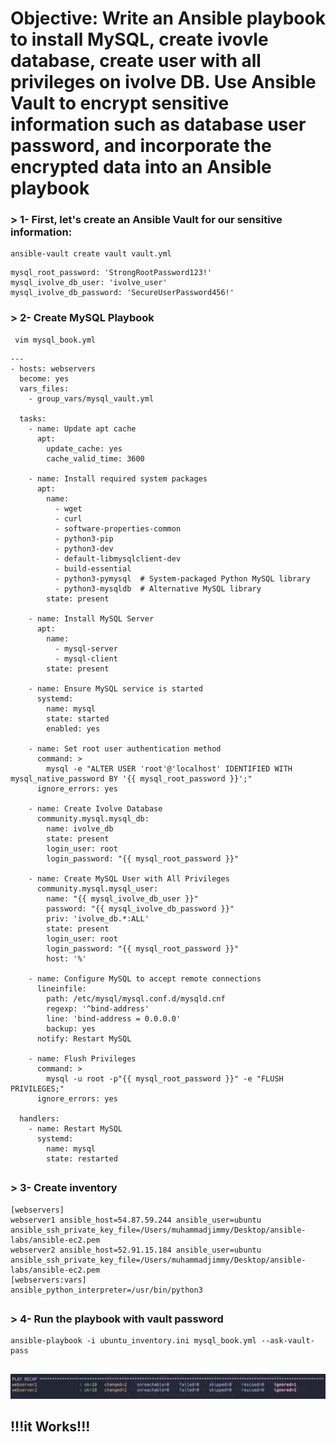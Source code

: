 # Objective: Write an Ansible playbook to install MySQL, create ivovle database, create user with all privileges on ivolve DB. Use Ansible Vault to encrypt sensitive information such as database user password, and incorporate the encrypted data into an Ansible playbook

### > 1- First, let's create an Ansible Vault for our sensitive information:

    ansible-vault create vault vault.yml

```
mysql_root_password: 'StrongRootPassword123!'
mysql_ivolve_db_user: 'ivolve_user'
mysql_ivolve_db_password: 'SecureUserPassword456!'

```

### > 2- Create MySQL Playbook

     vim mysql_book.yml

```
---
- hosts: webservers
  become: yes
  vars_files:
    - group_vars/mysql_vault.yml

  tasks:
    - name: Update apt cache
      apt:
        update_cache: yes
        cache_valid_time: 3600

    - name: Install required system packages
      apt:
        name:
          - wget
          - curl
          - software-properties-common
          - python3-pip
          - python3-dev
          - default-libmysqlclient-dev
          - build-essential
          - python3-pymysql  # System-packaged Python MySQL library
          - python3-mysqldb  # Alternative MySQL library
        state: present

    - name: Install MySQL Server
      apt:
        name:
          - mysql-server
          - mysql-client
        state: present

    - name: Ensure MySQL service is started
      systemd:
        name: mysql
        state: started
        enabled: yes

    - name: Set root user authentication method
      command: >
        mysql -e "ALTER USER 'root'@'localhost' IDENTIFIED WITH mysql_native_password BY '{{ mysql_root_password }}';"
      ignore_errors: yes

    - name: Create Ivolve Database
      community.mysql.mysql_db:
        name: ivolve_db
        state: present
        login_user: root
        login_password: "{{ mysql_root_password }}"

    - name: Create MySQL User with All Privileges
      community.mysql.mysql_user:
        name: "{{ mysql_ivolve_db_user }}"
        password: "{{ mysql_ivolve_db_password }}"
        priv: 'ivolve_db.*:ALL'
        state: present
        login_user: root
        login_password: "{{ mysql_root_password }}"
        host: '%'

    - name: Configure MySQL to accept remote connections
      lineinfile:
        path: /etc/mysql/mysql.conf.d/mysqld.cnf
        regexp: '^bind-address'
        line: 'bind-address = 0.0.0.0'
        backup: yes
      notify: Restart MySQL

    - name: Flush Privileges
      command: >
        mysql -u root -p"{{ mysql_root_password }}" -e "FLUSH PRIVILEGES;"
      ignore_errors: yes

  handlers:
    - name: Restart MySQL
      systemd:
        name: mysql
        state: restarted
```

##

### > 3- Create inventory

```
[webservers]
webserver1 ansible_host=54.87.59.244 ansible_user=ubuntu ansible_ssh_private_key_file=/Users/muhammadjimmy/Desktop/ansible-labs/ansible-ec2.pem
webserver2 ansible_host=52.91.15.184 ansible_user=ubuntu ansible_ssh_private_key_file=/Users/muhammadjimmy/Desktop/ansible-labs/ansible-ec2.pem
[webservers:vars]
ansible_python_interpreter=/usr/bin/python3
```

##

### > 4- Run the playbook with vault password

    ansible-playbook -i ubuntu_inventory.ini mysql_book.yml --ask-vault-pass

##

![success](screenshots/success.jpg)

## !!!it Works!!!

